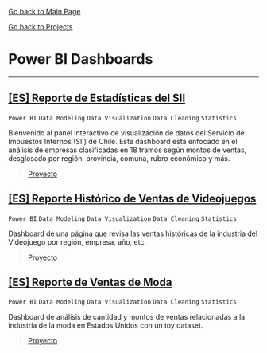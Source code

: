 [Go back to Main Page](https://vpy7.github.io/Portfolio/)

[Go back to Projects](https://vpy7.github.io/Portfolio/Projects.html)

# Power BI Dashboards

---

## [[ES] Reporte de Estadísticas del SII](https://app.powerbi.com/view?r=eyJrIjoiNGZiMmQ0NzMtZjdkNC00M2Y2LTliNzEtYzEyZmI0NWRmNjljIiwidCI6IjU2NTgyYjllLTg4MjQtNDlkMC1hNjY1LWNkMzI4YzBlMDA0YSIsImMiOjR9&pageName=74a5460320c56e063792)  

`Power BI` `Data Modeling` `Data Visualization` `Data Cleaning` `Statistics`

Bienvenido al panel interactivo de visualización de datos del Servicio de Impuestos Internos (SII) de Chile.
Este dashboard está enfocado en el análisis de empresas clasificadas en 18 tramos según montos de ventas, desglosado por región, provincia, comuna, rubro económico y más.

> [Proyecto](https://github.com/Vpy7/PowerBI/tree/main/%5BES%5D%20Reporte%20Estad%C3%ADsticas%20SII)

## [[ES] Reporte Histórico de Ventas de Videojuegos](https://app.powerbi.com/view?r=eyJrIjoiODk3YmU2ZGUtNzU1Ny00Zjg0LWEzMzktNTlmNWRlMjI0ZTExIiwidCI6IjU2NTgyYjllLTg4MjQtNDlkMC1hNjY1LWNkMzI4YzBlMDA0YSIsImMiOjR9)  

`Power BI` `Data Modeling` `Data Visualization` `Data Cleaning` `Statistics`

Dashboard de una página que revisa las ventas históricas de la industria del Videojuego por región, empresa, año, etc.

> [Proyecto](https://github.com/Vpy7/PowerBI/tree/main/%5BES%5D%20Reporte%20Hist%C3%B3rico%20Videojuegos)

## [[ES] Reporte de Ventas de Moda](https://app.powerbi.com/view?r=eyJrIjoiOTI0NTQ3MTQtZDcyYy00OTYxLTg5ZGItYjAxODQ1ZGI4MWJiIiwidCI6IjU2NTgyYjllLTg4MjQtNDlkMC1hNjY1LWNkMzI4YzBlMDA0YSIsImMiOjR9)  

`Power BI` `Data Modeling` `Data Visualization` `Data Cleaning` `Statistics`

Dashboard de análisis de cantidad y montos de ventas relacionadas a la industria de la moda en Estados Unidos con un toy dataset.

> [Proyecto](https://github.com/Vpy7/PowerBI/tree/main/%5BES%5D%20eFashion%20Reportes%20de%20Ventas)
